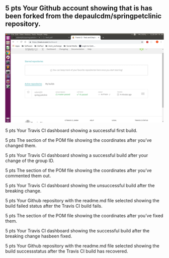 ## 5 pts Your Github account showing that is has been forked from the depaulcdm/springpetclinic repository.
![Fork](https://github.com/salemij93/spring-petclinic/blob/master/images/first_build.png)

5 pts Your Travis CI dashboard showing a successful first build.

5 pts The section of the POM file showing the coordinates after you’ve changed them.

5 pts Your Travis CI dashboard showing a successful build after your change of the group
ID.

5 pts The section of the POM file showing the coordinates after you’ve commented them
out.

5 pts Your Travis CI dashboard showing the unsuccessful build after the breaking change.

5 pts Your Github repository with the readme.md file selected showing the build failed status after the Travis CI build fails.

5 pts The section of the POM file showing the coordinates after you’ve fixed them.

5 pts Your Travis CI dashboard showing the successful build after the breaking change hasbeen fixed.

5 pts Your Github repository with the readme.md file selected showing the build successstatus after the Travis CI build has recovered.
